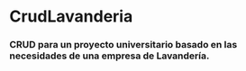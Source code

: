 # CrudLavanderia
### CRUD para un proyecto universitario basado en las necesidades de una empresa de Lavandería.

